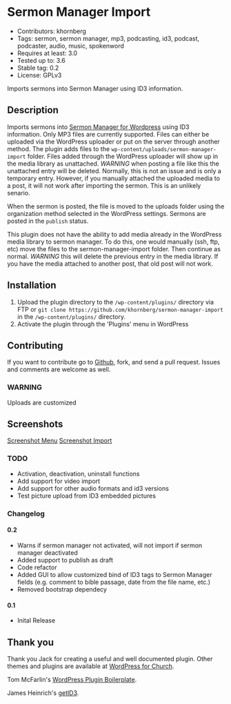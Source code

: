 # Sermon Manager Import
- Contributors: khornberg
- Tags: sermon, sermon manager, mp3, podcasting, id3, podcast, podcaster, audio, music, spokenword
- Requires at least: 3.0
- Tested up to: 3.6
- Stable tag: 0.2
- License: GPLv3

Imports sermons into Sermon Manager using ID3 information.

## Description

Imports sermons into [Sermon Manager for Wordpress](https://bitbucket.org/wpforchurch/sermon-manager-for-wordpress) using ID3 information. Only MP3 files are currently supported. Files can either be uploaded via the WordPress uploader or put on the server through another method. The plugin adds files to the `wp-content/uploads/sermon-manager-import` folder. Files added through the WordPress uploader will show up in the media library as unattached. *WARNING* when posting a file like this the unattached entry will be deleted. Normally, this is not an issue and is only a temporary entry. However, if you manually attached the uploaded media to a post, it will not work after importing the sermon. This is an unlikely senario.

When the sermon is posted, the file is moved to the uploads folder using the organization method selected in the WordPress settings. Sermons are posted in the `publish` status.

This plugin does not have the ability to add media already in the WordPress media library to sermon manager. To do this, one would manually (ssh, ftp, etc) move the files to the sermon-manager-import folder. Then continue as normal. *WARNING* this will delete the previous entry in the media library. If you have the media attached to another post, that old post will not work.

## Installation

1. Upload the plugin directory to the `/wp-content/plugins/` directory via FTP or `git clone https://github.com/khornberg/sermon-manager-import` in the `/wp-content/plugins/` directory.
2. Activate the plugin through the 'Plugins' menu in WordPress

## Contributing
If you want to contribute go to [Github](github.com), fork, and send a pull request. Issues and comments are welcome as well.

### **WARNING**
Uploads are customized 

## Screenshots

[Screenshot Menu](Screenshot1.png)
[Screenshot Import](Screenshot2.png)

### TODO
- Activation, deactivation, uninstall functions
- Add support for video import
- Add support for other audio formats and id3 versions
- Test picture upload from ID3 embedded pictures

### Changelog

#### 0.2
* Warns if sermon manager not activated, will not import if sermon manager deactivated  
* Added support to publish as draft  
* Code refactor  
* Added GUI to allow customized bind of ID3 tags to Sermon Manager fields (e.g. comment to bible passage, date from the file name, etc.)  
* Removed bootstrap dependecy  

#### 0.1
* Inital Release

## Thank you
Thank you Jack for creating a useful and well documented plugin. Other themes and plugins are available at [WordPress for Church](http://www.wpforchurch.com/).

Tom McFarlin's [WordPress Plugin Boilerplate](https://github.com/tommcfarlin/WordPress-Plugin-Boilerplate).

James Heinrich's [getID3](https://github.com/JamesHeinrich/getID3).
